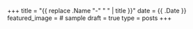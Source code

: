 +++
title = "{{ replace .Name "-" " " | title }}"
date = {{ .Date }}
featured_image = # sample
draft = true
type = posts
+++

